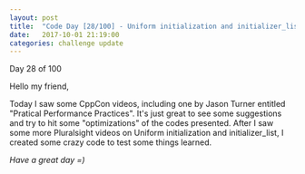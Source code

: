 ```yaml
---
layout: post
title:  "Code Day [28/100] - Uniform initialization and initializer_list"
date:   2017-10-01 21:19:00
categories: challenge update
---
```


Day 28 of 100

Hello my friend,

Today I saw some CppCon videos, including one by Jason Turner entitled "Pratical Performance Practices". It's just great to see some suggestions and try to hit some "optimizations" of the codes presented. After I saw some more Pluralsight videos on Uniform initialization and initializer_list, I created some crazy code to test some things learned.

_Have a great day =)_